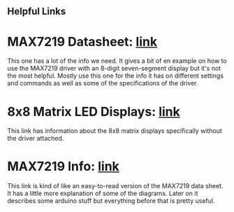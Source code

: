 ## Helpful Links

# MAX7219 Datasheet: [link](https://www.analog.com/media/en/technical-documentation/data-sheets/max7219-max7221.pdf)
This one has a lot of the info we need. It gives a bit of en example on how to use the MAX7219 driver with an 8-digit seven-segment display but it's not the most helpful. Mostly use this one for the info it has on different settings and commands as well as some of the specifications of the driver.

# 8x8 Matrix LED Displays: [link](https://medium.com/@erikvanzijst/matrix-displays-ffbf660fe90e)
This link has information about the 8x8 matrix displays specifically without the driver attached.

# MAX7219 Info: [link](https://www.best-microcontroller-projects.com/max7219.html)
This link is kind of like an easy-to-read version of the MAX7219 data sheet. It has a little more explanation of some of the diagrams. Later on it describes some arduino stuff but everything before that is pretty useful.